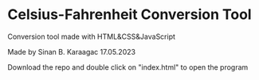 # Celsius-Fahrenheit Conversion Tool
 Conversion tool made with HTML&CSS&JavaScript

Made by Sinan B. Karaagac 
17.05.2023

Download the repo and double click on "index.html" to open the program